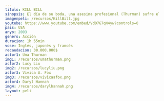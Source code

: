 ```yaml
---
titulo: KILL BILL
sinopsis: El día de su boda, una asesina profesional (Thurman) sufre el ataque de algunos miembros de su propia banda, que obedecen las órdenes de Bill (David Carradine), el jefe de la organización criminal. Logra sobrevivir al ataque, aunque queda en coma. Cuatro años después despierta dominada por un gran deseo de venganza. 
imagenpeli: /recursos/KillBill.jpg
youtube: https://www.youtube.com/embed/VdO7G7qN4yw?controls=0
pais: USA
anyo: 2003
genero: Acción
duracion: 1h 55min
vose: Inglés, japonés y francés
recaudacion: 30.000.000$
actor1: Uma Thurman
img1: /recursos/umathurman.png
actor2: Lucy Liu
img2: /recursos/lucyliu.png
actor3: Vivica A. Fox
img3: /recursos/vivicaafox.png
actor4: Daryl Hannah
img4: /recursos/darylhannah.png
layout: peli
---
```

